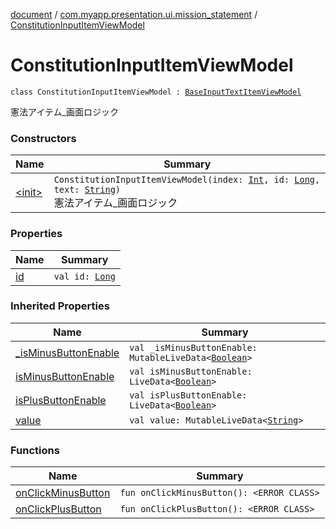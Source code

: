 [document](../../index.md) / [com.myapp.presentation.ui.mission_statement](../index.md) / [ConstitutionInputItemViewModel](./index.md)

# ConstitutionInputItemViewModel

`class ConstitutionInputItemViewModel : `[`BaseInputTextItemViewModel`](../../com.myapp.presentation.utils/-base-input-text-item-view-model/index.md)

憲法アイテム_画面ロジック

### Constructors

| Name | Summary |
|---|---|
| [&lt;init&gt;](-init-.md) | `ConstitutionInputItemViewModel(index: `[`Int`](https://kotlinlang.org/api/latest/jvm/stdlib/kotlin/-int/index.html)`, id: `[`Long`](https://kotlinlang.org/api/latest/jvm/stdlib/kotlin/-long/index.html)`, text: `[`String`](https://kotlinlang.org/api/latest/jvm/stdlib/kotlin/-string/index.html)`)`<br>憲法アイテム_画面ロジック |

### Properties

| Name | Summary |
|---|---|
| [id](id.md) | `val id: `[`Long`](https://kotlinlang.org/api/latest/jvm/stdlib/kotlin/-long/index.html) |

### Inherited Properties

| Name | Summary |
|---|---|
| [_isMinusButtonEnable](../../com.myapp.presentation.utils/-base-input-text-item-view-model/_is-minus-button-enable.md) | `val _isMinusButtonEnable: MutableLiveData<`[`Boolean`](https://kotlinlang.org/api/latest/jvm/stdlib/kotlin/-boolean/index.html)`>` |
| [isMinusButtonEnable](../../com.myapp.presentation.utils/-base-input-text-item-view-model/is-minus-button-enable.md) | `val isMinusButtonEnable: LiveData<`[`Boolean`](https://kotlinlang.org/api/latest/jvm/stdlib/kotlin/-boolean/index.html)`>` |
| [isPlusButtonEnable](../../com.myapp.presentation.utils/-base-input-text-item-view-model/is-plus-button-enable.md) | `val isPlusButtonEnable: LiveData<`[`Boolean`](https://kotlinlang.org/api/latest/jvm/stdlib/kotlin/-boolean/index.html)`>` |
| [value](../../com.myapp.presentation.utils/-base-input-text-item-view-model/value.md) | `val value: MutableLiveData<`[`String`](https://kotlinlang.org/api/latest/jvm/stdlib/kotlin/-string/index.html)`>` |

### Functions

| Name | Summary |
|---|---|
| [onClickMinusButton](on-click-minus-button.md) | `fun onClickMinusButton(): <ERROR CLASS>` |
| [onClickPlusButton](on-click-plus-button.md) | `fun onClickPlusButton(): <ERROR CLASS>` |
